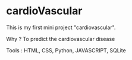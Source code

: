 # cardioVascular

This is my first mini project "cardiovascular".

Why ? To predict the cardiovascular disease

Tools : HTML, CSS, Python, JAVASCRIPT, SQLite
